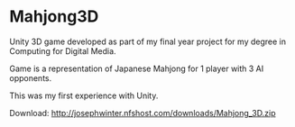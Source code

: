 # Mahjong3D

Unity 3D game developed as part of my final year project for my degree in Computing for Digital Media.

Game is a representation of Japanese Mahjong for 1 player with 3 AI opponents.

This was my first experience with Unity.

Download: http://josephwinter.nfshost.com/downloads/Mahjong_3D.zip
